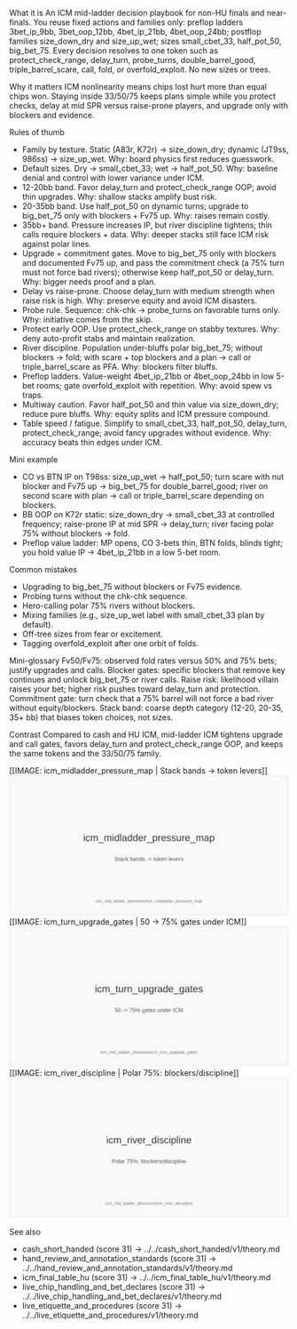 What it is
An ICM mid-ladder decision playbook for non-HU finals and near-finals. You reuse fixed actions and families only: preflop ladders 3bet_ip_9bb, 3bet_oop_12bb, 4bet_ip_21bb, 4bet_oop_24bb; postflop families size_down_dry and size_up_wet; sizes small_cbet_33, half_pot_50, big_bet_75. Every decision resolves to one token such as protect_check_range, delay_turn, probe_turns, double_barrel_good, triple_barrel_scare, call, fold, or overfold_exploit. No new sizes or trees.

Why it matters
ICM nonlinearity means chips lost hurt more than equal chips won. Staying inside 33/50/75 keeps plans simple while you protect checks, delay at mid SPR versus raise-prone players, and upgrade only with blockers and evidence.

Rules of thumb
- Family by texture. Static (A83r, K72r) -> size_down_dry; dynamic (JT9ss, 986ss) -> size_up_wet. Why: board physics first reduces guesswork.
- Default sizes. Dry -> small_cbet_33; wet -> half_pot_50. Why: baseline denial and control with lower variance under ICM.
- 12-20bb band. Favor delay_turn and protect_check_range OOP; avoid thin upgrades. Why: shallow stacks amplify bust risk.
- 20-35bb band. Use half_pot_50 on dynamic turns; upgrade to big_bet_75 only with blockers + Fv75 up. Why: raises remain costly.
- 35bb+ band. Pressure increases IP, but river discipline tightens; thin calls require blockers + data. Why: deeper stacks still face ICM risk against polar lines.
- Upgrade + commitment gates. Move to big_bet_75 only with blockers and documented Fv75 up, and pass the commitment check (a 75% turn must not force bad rivers); otherwise keep half_pot_50 or delay_turn. Why: bigger needs proof and a plan.
- Delay vs raise-prone. Choose delay_turn with medium strength when raise risk is high. Why: preserve equity and avoid ICM disasters.
- Probe rule. Sequence: chk-chk -> probe_turns on favorable turns only. Why: initiative comes from the skip.
- Protect early OOP. Use protect_check_range on stabby textures. Why: deny auto-profit stabs and maintain realization.
- River discipline. Population under-bluffs polar big_bet_75; without blockers -> fold; with scare + top blockers and a plan -> call or triple_barrel_scare as PFA. Why: blockers filter bluffs.
- Preflop ladders. Value-weight 4bet_ip_21bb or 4bet_oop_24bb in low 5-bet rooms; gate overfold_exploit with repetition. Why: avoid spew vs traps.
- Multiway caution. Favor half_pot_50 and thin value via size_down_dry; reduce pure bluffs. Why: equity splits and ICM pressure compound.
- Table speed / fatigue. Simplify to small_cbet_33, half_pot_50, delay_turn, protect_check_range; avoid fancy upgrades without evidence. Why: accuracy beats thin edges under ICM.

Mini example
- CO vs BTN IP on T98ss: size_up_wet -> half_pot_50; turn scare with nut blocker and Fv75 up -> big_bet_75 for double_barrel_good; river on second scare with plan -> call or triple_barrel_scare depending on blockers.
- BB OOP on K72r static: size_down_dry -> small_cbet_33 at controlled frequency; raise-prone IP at mid SPR -> delay_turn; river facing polar 75% without blockers -> fold.
- Preflop value ladder: MP opens, CO 3-bets thin, BTN folds, blinds tight; you hold value IP -> 4bet_ip_21bb in a low 5-bet room.

Common mistakes
- Upgrading to big_bet_75 without blockers or Fv75 evidence.
- Probing turns without the chk-chk sequence.
- Hero-calling polar 75% rivers without blockers.
- Mixing families (e.g., size_up_wet label with small_cbet_33 plan by default).
- Off-tree sizes from fear or excitement.
- Tagging overfold_exploit after one orbit of folds.

Mini-glossary
Fv50/Fv75: observed fold rates versus 50% and 75% bets; justify upgrades and calls.
Blocker gates: specific blockers that remove key continues and unlock big_bet_75 or river calls.
Raise risk: likelihood villain raises your bet; higher risk pushes toward delay_turn and protection.
Commitment gate: turn check that a 75% barrel will not force a bad river without equity/blockers.
Stack band: coarse depth category (12-20, 20-35, 35+ bb) that biases token choices, not sizes.

Contrast
Compared to cash and HU ICM, mid-ladder ICM tightens upgrade and call gates, favors delay_turn and protect_check_range OOP, and keeps the same tokens and the 33/50/75 family.

[[IMAGE: icm_midladder_pressure_map | Stack bands -> token levers]]
![Stack bands -> token levers](images/icm_midladder_pressure_map.svg)
[[IMAGE: icm_turn_upgrade_gates | 50 -> 75% gates under ICM]]
![50 -> 75% gates under ICM](images/icm_turn_upgrade_gates.svg)
[[IMAGE: icm_river_discipline | Polar 75%: blockers/discipline]]
![Polar 75%: blockers/discipline](images/icm_river_discipline.svg)

See also
- cash_short_handed (score 31) → ../../cash_short_handed/v1/theory.md
- hand_review_and_annotation_standards (score 31) → ../../hand_review_and_annotation_standards/v1/theory.md
- icm_final_table_hu (score 31) → ../../icm_final_table_hu/v1/theory.md
- live_chip_handling_and_bet_declares (score 31) → ../../live_chip_handling_and_bet_declares/v1/theory.md
- live_etiquette_and_procedures (score 31) → ../../live_etiquette_and_procedures/v1/theory.md